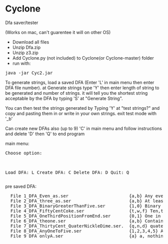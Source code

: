 # Cyclone
Dfa saver/tester

(Works on mac, can't guarentee it will on other OS)
- Download all files
- Unzip Dfa.zip
- Unzip z3.zip
- Add Cyclone.py (not included) to Cyclone(or Cyclone-master) folder
- run with:
<div><pre>
java -jar Cyc2.jar
</pre></div>

To generate strings, load a saved DFA (Enter 'L' in main menu then enter DFA file number).
at Generate strings type 'Y' then enter length of string to be generated and number of strings.
it will tell you the shortest string acceptable by the DFA by typing 'S' at "Generate String".

You can then test the strings generated by Typing 'Y' at "test strings?" and copy and pasting them
in or write in your own strings. exit test mode with '_b'

Can create new DFAs also (up to 9) 'C' in main menu and follow instructions and delete 'D' 
then 'Q' to end program

main menu:
<div><pre>
Choose option:<br>

  Load DFA: L
  Create DFA: C
  Delete DFA: D
  Quit: Q
</pre></div>
pre saved DFA:
<div><pre>
  File 1_DFA_Even_as.ser                       {a,b} Any even number of a's.
  File 2_DFA_three_as.ser                      {a,b} At least 3 a's.
  File 3_DFA_BinaryGreaterThanFive.ser         {1,0} Binary numbers > 5.
  File 4_DFA_FiftyCentCoke.ser                 {t,w,f} Ten,twenty,fifty, make up at least 50 cent.
  File 5_DFA_OneThirdPositionFromEnd.ser       {0,1} One in third position from end.
  File 6_DFA_theone.ser                        {a,b} Contains substring abb.
  File 7_DFA_ThirtyCent_QuaterNickleDime.ser.  {q,n,d} quater, nickle, dime, make at least up 35c.
  File 8_DFA_AnyOneToFive.ser                  {1,2,3,4,5} Any string.
  File 9_DFA_onlyA.ser                         {a} a, nothing else.
</pre></div>
